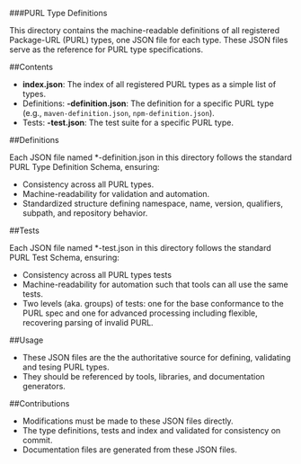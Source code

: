 ###PURL Type Definitions

This directory contains the machine-readable definitions of all registered Package-URL (PURL) types,
one JSON file for each type. These JSON files serve as the reference for PURL type specifications.

##Contents

- **index.json**: The index of all registered PURL types as a simple list of types.
- Definitions: **<purl-type>-definition.json**: The definition for a specific PURL type (e.g.,
  `maven-definition.json`, `npm-definition.json`).
- Tests: **<purl-type>-test.json**: The test suite for a specific PURL type.

##Definitions

Each JSON file named *-definition.json in this directory follows the standard PURL Type Definition
Schema, ensuring:

- Consistency across all PURL types.
- Machine-readability for validation and automation.
- Standardized structure defining namespace, name, version, qualifiers, subpath, and repository behavior.

##Tests

Each JSON file named *-test.json in this directory follows the standard PURL Test Schema, ensuring:

- Consistency across all PURL types tests
- Machine-readability for automation such that tools can all use the same tests.
- Two levels (aka. groups) of tests: one for the base conformance to the PURL spec and one for
  advanced processing including flexible, recovering parsing of invalid PURL.



##Usage

- These JSON files are the the authoritative source for defining, validating and tesing PURL types.
- They should be referenced by tools, libraries, and documentation generators.

##Contributions

- Modifications must be made to these JSON files directly.
- The type definitions, tests and index and validated for consistency on commit.
- Documentation files are generated from these JSON files.
